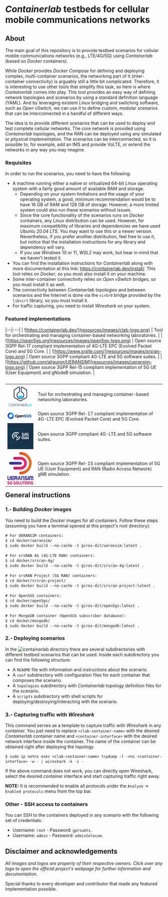 # _Containerlab_ testbeds for cellular mobile communications networks

## About

The main goal of this repository is to provide testbed scenarios for cellular mobile communications networks (e.g., LTE/4G/5G) using _Containerlab_ (based on _Docker_ containers).

While _Docker_ provides _Docker Compose_ for defining and deploying complex, multi-container scenarios, the networking part of it (inter-container connectivity) is arguably still a little bit complicated. Therefore, it is interesting to use other tools that simplify this task, so here is where _Containerlab_ comes into play. This tool provides an easy way of defining network topologies and scenarios by using a standard definition language (YAML). And by leveraging existent _Linux_ bridging and switching software, such as _Open vSwitch_, we can use it to define custom, modular scenarios that can be interconnected in a handful of different ways.

The idea is to provide different scenarios that can be used to deploy and test complete cellular networks. The core network is provided using _Containerlab_ topologies, and the RAN can be deployed using any simulated or _physical_ implementation. The scenarios can be interconnected, so it is possible to, for example, add an IMS and provide VoLTE, or extend the networks in any way you may imagine.

### Requisites

In order to run the scenarios, you need to have the following:
- A machine running either a native or virtualized 64-bit _Linux_ operating system with a fairly good amount of available RAM and storage.
	- Depending on your system limitations and the usage of your operating system, a good, minimum recommendation would be to have 16 GB of RAM and 128 GB of storage. However, a more limited system could also run these scenarios without issues.
	- Since the core functionality of the scenarios runs on _Docker_ containers, any _Linux_ distribution can be used. However, for maximum compatibility of libraries and dependencies we have used _Ubuntu 20.04 LTS_. You may want to use this or a newer version. Nevertheless, if you prefer another distribution, feel free to use it, but notice that the installation instructions for any library and dependency will vary.
	- If you use _Windows_ 10 or 11, _WSL2_ may work, but bear in mind that we haven't tested it.
- You can find the installation instructions for _Containerlab_ along with more documentation at this link: https://containerlab.dev/install/. This tool relies on _Docker_, so you must also install it on your machine.
- Some inter-container connectivity relies on _Open vSwitch_ bridges, so you must install it as well.
- The connectivity between _Containerlab_ topologies and between scenarios and the Internet is done via the `virbr0` bridge provided by the `libvirt` library, so you must install it.
- For traffic capturing, you need to install _Wireshark_ on your system.

### Featured implementations

|:-:|---|
| ![https://containerlab.dev/](resources/images/clab-logo.png) | Tool for orchestrating and managing container-based networking laboratories. |
| ![https://open5gs.org](resources/images/open5gs-logo.png) | Open source 3GPP Rel-17 compliant implementation of 4G-LTE EPC (Evolved Packet Core) and 5G Core. |
| ![https://www.srslte.com/](resources/images/srsran-logo.png) | Open source 3GPP compliant 4G-LTE and 5G software suites. |
| ![https://github.com/aligungr/UERANSIM](resources/images/ueransim-logo.png) | Open source 3GPP Rel-15 compliant implementation of 5G UE (User Equipment) and gNodeB simulation. |

<table align="left">
	<tr>
		<td><a href="https://containerlab.dev/"><img src="resources/images/clab-logo.png"></a></td>
		<td>Tool for orchestrating and managing container-based networking laboratories.</td>
	</tr>
	<tr>
		<td><a href="https://open5gs.org"><img src="resources/images/open5gs-logo.png"></a></td>
		<td>Open source 3GPP Rel-17 compliant implementation of 4G-LTE EPC (Evolved Packet Core) and 5G Core.</td>
	</tr>
	<tr>
		<td><a href="https://www.srslte.com/"><img src="resources/images/srsran-logo.png"></a></td>
		<td>Open source 3GPP compliant 4G-LTE and 5G software suites.</td>
	</tr>
	<tr>
		<td><a href="https://github.com/aligungr/UERANSIM"><img src="resources/images/ueransim-logo.png"></a></td>
		<td>Open source 3GPP Rel-15 compliant implementation of 5G UE (User Equipment) and RAN (Radio Access Network) gNB simulation.</td>
	</tr>
</table>

## General instructions

### 1.- Building _Docker_ images

You need to build the _Docker_ images for all containers. Follow these steps (assuming you have a terminal opened at this project's root directory):

```
# For UERANSIM containers:
$ cd docker/ueransim/
$ sudo docker build --no-cache -t giros-dit/ueransim:latest .

# For srsRAN 4G (4G-LTE RAN) containers:
$ cd docker/srsran-4g/
$ sudo docker build --no-cache -t giros-dit/srsran-4g:latest .

# For srsRAN Project (5G RAN) containers:
$ cd docker/srsran-project/
$ sudo docker build --no-cache -t giros-dit/srsran-project:latest .

# For Open5GS containers:
$ cd docker/open5gs/
$ sudo docker build --no-cache -t giros-dit/open5gs:latest .

# For MongoDB container (Open5GS subscriber database):
$ cd docker/mongodb/
$ sudo docker build --no-cache -t giros-dit/mongodb:latest .
```

### 2.- Deploying scenarios

In the ![`containerlab`](containerlab) directory there are several subdirectories with different testbed scenarios that can be used. Inside each subdirectory you can find the following structure:

- A `README` file with information and instructions about the scenario.
- A `conf` subdirectory with configuration files for each container that composes the scenario.
- A `topologies` subdirectory with _Containerlab_ topology definition files for the scenario.
- A `scripts` subdirectory with shell scripts for deploying/destroying/interacting with the scenario.

### 3.- Capturing traffic with _Wireshark_

This command serves as a template to capture traffic with _Wireshark_ in any container. You just need to replace `<clab-container-name>` with the desired _Containerlab_ container name and `<container-interface>` with the desired network interface inside the container.
The name of the container can be obtained right after deploying the topology.

```
$ sudo ip netns exec <clab-container-name> tcpdump -l -nni <container-interface> -w - | wireshark -k -i -
```

If the above command does not work, you can directly open Wireshark, select the desired container interface and start capturing traffic right away.

**NOTE:** It is recommended to enable all protocols under the `Analyze` -> `Enabled protocols` menu from the top bar.

### Other - SSH access to containers

You can SSH to the containers deployed in any scenario with the following set of credentials:
- Username: `root` - Password: `gprsumts`.
- Username: `admin` - Password: `admintelecom`.

## Disclaimer and acknowledgements
_All images and logos are property of their respective owners. Click over any logo to open the official project's webpage for further information and documentation._

Special thanks to every developer and contributor that made any featured implementation possible.
